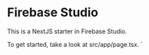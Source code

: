 # Firebase Studio

This is a NextJS starter in Firebase Studio.

To get started, take a look at src/app/page.tsx.
`